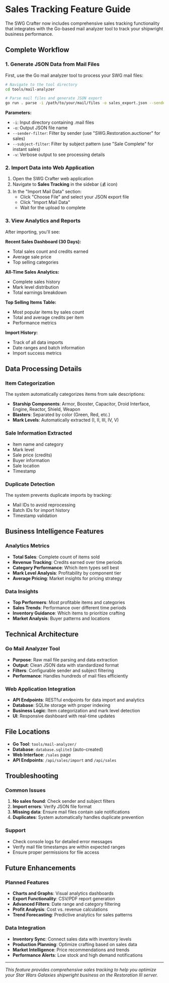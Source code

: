 # Sales Tracking Feature Guide

The SWG Crafter now includes comprehensive sales tracking functionality that integrates with the Go-based mail analyzer tool to track your shipwright business performance.

## Complete Workflow

### 1. Generate JSON Data from Mail Files

First, use the Go mail analyzer tool to process your SWG mail files:

```bash
# Navigate to the tool directory
cd tools/mail-analyzer

# Parse mail files and generate JSON export
go run . parse -i /path/to/your/mail/files -o sales_export.json --sender-filter "SWG.Restoration.auctioner" --subject-filter "Sale Complete" -v
```

**Parameters:**

- `-i`: Input directory containing .mail files
- `-o`: Output JSON file name
- `--sender-filter`: Filter by sender (use "SWG.Restoration.auctioner" for sales)
- `--subject-filter`: Filter by subject pattern (use "Sale Complete" for instant sales)
- `-v`: Verbose output to see processing details

### 2. Import Data into Web Application

1. Open the SWG Crafter web application
2. Navigate to **Sales Tracking** in the sidebar (💰 icon)
3. In the "Import Mail Data" section:
   - Click "Choose File" and select your JSON export file
   - Click "Import Mail Data"
   - Wait for the upload to complete

### 3. View Analytics and Reports

After importing, you'll see:

**Recent Sales Dashboard (30 Days):**

- Total sales count and credits earned
- Average sale price
- Top selling categories

**All-Time Sales Analytics:**

- Complete sales history
- Mark level distribution
- Total earnings breakdown

**Top Selling Items Table:**

- Most popular items by sales count
- Total and average credits per item
- Performance metrics

**Import History:**

- Track of all data imports
- Date ranges and batch information
- Import success metrics

## Data Processing Details

### Item Categorization

The system automatically categorizes items from sale descriptions:

- **Starship Components**: Armor, Booster, Capacitor, Droid Interface, Engine, Reactor, Shield, Weapon
- **Blasters**: Separated by color (Green, Red, etc.)
- **Mark Levels**: Automatically extracted (I, II, III, IV, V)

### Sale Information Extracted

- Item name and category
- Mark level
- Sale price (credits)
- Buyer information
- Sale location
- Timestamp

### Duplicate Detection

The system prevents duplicate imports by tracking:

- Mail IDs to avoid reprocessing
- Batch IDs for import history
- Timestamp validation

## Business Intelligence Features

### Analytics Metrics

- **Total Sales**: Complete count of items sold
- **Revenue Tracking**: Credits earned over time periods
- **Category Performance**: Which item types sell best
- **Mark Level Analysis**: Profitability by component tier
- **Average Pricing**: Market insights for pricing strategy

### Data Insights

- **Top Performers**: Most profitable items and categories
- **Sales Trends**: Performance over different time periods
- **Inventory Guidance**: Which items to prioritize crafting
- **Market Analysis**: Buyer patterns and locations

## Technical Architecture

### Go Mail Analyzer Tool

- **Purpose**: Raw mail file parsing and data extraction
- **Output**: Clean JSON data with standardized format
- **Filters**: Configurable sender and subject filtering
- **Performance**: Handles hundreds of mail files efficiently

### Web Application Integration

- **API Endpoints**: RESTful endpoints for data import and analytics
- **Database**: SQLite storage with proper indexing
- **Business Logic**: Item categorization and mark level detection
- **UI**: Responsive dashboard with real-time updates

## File Locations

- **Go Tool**: `tools/mail-analyzer/`
- **Database**: `database.sqlite3` (auto-created)
- **Web Interface**: `/sales` page
- **API Endpoints**: `/api/sales/import` and `/api/sales`

## Troubleshooting

### Common Issues

1. **No sales found**: Check sender and subject filters
2. **Import errors**: Verify JSON file format
3. **Missing data**: Ensure mail files contain sale notifications
4. **Duplicates**: System automatically handles duplicate prevention

### Support

- Check console logs for detailed error messages
- Verify mail file timestamps are within expected ranges
- Ensure proper permissions for file access

## Future Enhancements

### Planned Features

- **Charts and Graphs**: Visual analytics dashboards
- **Export Functionality**: CSV/PDF report generation
- **Advanced Filters**: Date range and category filtering
- **Profit Analysis**: Cost vs. revenue calculations
- **Trend Forecasting**: Predictive analytics for sales patterns

### Data Integration

- **Inventory Sync**: Connect sales data with inventory levels
- **Production Planning**: Optimize crafting based on sales data
- **Market Intelligence**: Price recommendations and trends
- **Performance Alerts**: Low stock and high demand notifications

---

_This feature provides comprehensive sales tracking to help you optimize your Star Wars Galaxies shipwright business on the Restoration III server._
